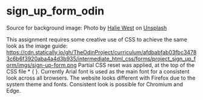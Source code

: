 # sign_up_form_odin

Source for background image: Photo by <a href="https://unsplash.com/@haliewestphoto?utm_content=creditCopyText&utm_medium=referral&utm_source=unsplash">Halie West</a> on <a href="https://unsplash.com/photos/green-leaf-plant-in-close-up-photography-25xggax4bSA?utm_content=creditCopyText&utm_medium=referral&utm_source=unsplash">Unsplash</a>

This assignment requires some creative use of CSS to achieve the same look as the image guide:
https://cdn.statically.io/gh/TheOdinProject/curriculum/afdbabfab03fbc34783c6b6f3920aba4a4d3b935/intermediate_html_css/forms/project_sign_up_form/imgs/sign-up-form.png
Partial CSS reset was applied, at the top of the CSS file \* { }.
Currently Arial font is used as the main font for a consistent look across all browsers. The website looks different with
Firefox due to the system theme and fonts. Consistent look is possible for Chromium and Edge.
